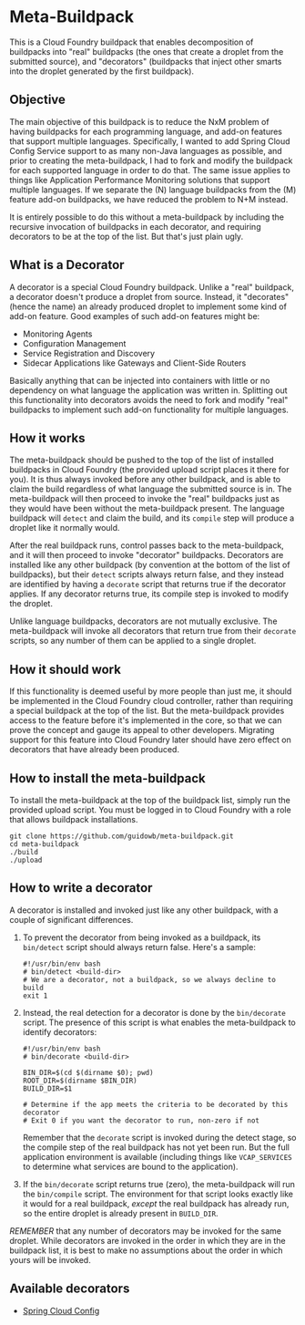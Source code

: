 # Meta-Buildpack

This is a Cloud Foundry buildpack that enables decomposition of buildpacks into "real" buildpacks
(the ones that create a droplet from the submitted source), and "decorators" (buildpacks that
inject other smarts into the droplet generated by the first buildpack).

## Objective

The main objective of this buildpack is to reduce the NxM problem of having buildpacks for each
programming language, and add-on features that support multiple languages. Specifically, I wanted
to add Spring Cloud Config Service support to as many non-Java languages as possible, and prior to
creating the meta-buildpack, I had to fork and modify the buildpack for each supported language
in order to do that. The same issue applies to things like Application Performance Monitoring
solutions that support multiple languages. If we separate the (N) language buildpacks
from the (M) feature add-on buildpacks, we have reduced the problem to N+M instead.

It is entirely possible to do this without a meta-buildpack by including the recursive invocation
of buildpacks in each decorator, and requiring decorators to be at the top of the list. But that's
just plain ugly.

## <a name="decorators"></a>What is a Decorator

A decorator is a special Cloud Foundry buildpack. Unlike a "real" buildpack, a decorator doesn't
produce a droplet from source. Instead, it "decorates" (hence the name) an already produced droplet
to implement some kind of add-on feature. Good examples of such add-on features might be:

- Monitoring Agents
- Configuration Management
- Service Registration and Discovery
- Sidecar Applications like Gateways and Client-Side Routers

Basically anything that can be injected into containers with little or no dependency on what language
the application was written in. Splitting out this functionality into decorators avoids the need to
fork and modify "real" buildpacks to implement such add-on functionality for multiple languages.

## How it works

The meta-buildpack should be pushed to the top of the list of installed buildpacks in Cloud Foundry
(the provided upload script places it there for you). It is thus always invoked before any other
buildpack, and is able to claim the build regardless of what language the submitted source is in.
The meta-buildpack will then proceed to invoke the "real" buildpacks just as they would have been
without the meta-buildpack present. The language buildpack will `detect` and claim the build, and
its `compile` step will produce a droplet like it normally would.

After the real buildpack runs, control passes back to the meta-buildpack, and it will then proceed
to invoke "decorator" buildpacks. Decorators are installed like any other buildpack (by convention
at the bottom of the list of buildpacks), but their `detect` scripts always return false, and they
instead are identified by having a `decorate` script that returns true if the decorator applies.
If any decorator returns true, its compile step is invoked to modify the droplet.

Unlike language buildpacks, decorators are not mutually exclusive. The meta-buildpack will invoke
all decorators that return true from their `decorate` scripts, so any number of them can be applied
to a single droplet.

## How it should work

If this functionality is deemed useful by more people than just me, it should be implemented in the
Cloud Foundry cloud controller, rather than requiring a special buildpack at the top of the list.
But the meta-buildpack provides access to the feature before it's implemented in the core, so that
we can prove the concept and gauge its appeal to other developers. Migrating support for this
feature into Cloud Foundry later should have zero effect on decorators that have already been
produced.

## How to install the meta-buildpack

To install the meta-buildpack at the top of the buildpack list, simply run the provided upload
script. You must be logged in to Cloud Foundry with a role that allows buildpack installations.

```
git clone https://github.com/guidowb/meta-buildpack.git
cd meta-buildpack
./build
./upload
```

## How to write a decorator

A decorator is installed and invoked just like any other buildpack, with a couple of significant
differences.

1. To prevent the decorator from being invoked as a buildpack, its `bin/detect` script should
always return false. Here's a sample:

   ```
   #!/usr/bin/env bash
   # bin/detect <build-dir>
   # We are a decorator, not a buildpack, so we always decline to build
   exit 1
   ```

2. Instead, the real detection for a decorator is done by the `bin/decorate` script. The presence
of this script is what enables the meta-buildpack to identify decorators:

   ```
   #!/usr/bin/env bash
   # bin/decorate <build-dir>
   
   BIN_DIR=$(cd $(dirname $0); pwd)
   ROOT_DIR=$(dirname $BIN_DIR)
   BUILD_DIR=$1
   
   # Determine if the app meets the criteria to be decorated by this decorator
   # Exit 0 if you want the decorator to run, non-zero if not
   ```

   Remember that the `decorate` script is invoked during the detect stage, so the compile step of
   the real buildpack has not yet been run. But the full application environment is available
   (including things like `VCAP_SERVICES` to determine what services are bound to the application).

3. If the `bin/decorate` script returns true (zero), the meta-buildpack will run the `bin/compile`
script. The environment for that script looks exactly like it would for a real buildpack, *except*
the real buildpack has already run, so the entire droplet is already present in `BUILD_DIR`.

*REMEMBER* that any number of decorators may be invoked for the same droplet. While decorators
are invoked in the order in which they are in the buildpack list, it is best to make no assumptions
about the order in which yours will be invoked.

## Available decorators

- [Spring Cloud Config](https://github.com/cf-platform-eng/spring-config-decorator)
